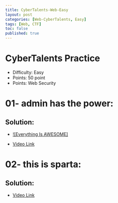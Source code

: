 ```yaml
---
title: CyberTalents-Web-Easy
layout: post
categories: [Web-CyberTalents, Easy]
tags: [Web, CTF]
toc: false
published: true
---
```


# CyberTalents Practice
*   Difficulty: Easy
*   Points: 50 point
*   Points: Web Security


# [](#header-1)01- admin has the power:

## [](#header-4)Solution:
*   [![Everything Is AWESOME]](https://youtu.be/StTqXEQ2l-Y?t=35s "Everything Is AWESOME")

*   [Video Link](https://www.youtube.com/watch?v=RaSp-yMLIOk&list=PLYp_Kd32XvcqyNt7G2_bmRrvho5MXQaSG&index=1)

# [](#header-1)02- this is sparta:

## [](#header-4)Solution:

*   [Video Link](https://www.youtube.com/watch?v=LUUoY3kzI0Y&list=PLYp_Kd32XvcqyNt7G2_bmRrvho5MXQaSG&index=2)
